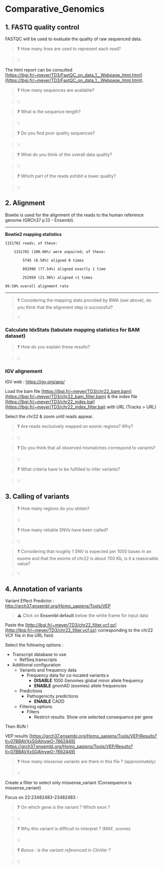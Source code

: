 # Comparative_Genomics

## 1. FASTQ quality control

FASTQC will be used to evaluate the quality of raw sequenced data.

 > :question: How many lines are used to represent each read?
 
 > :bulb: 

The html report can be consulted [https://lbgi.fr/~meyer/TD3/FastQC_on_data_1__Webpage_html.html](https://lbgi.fr/~meyer/TD3/FastQC_on_data_1__Webpage_html.html).


> :question: How many sequences are available?

> :bulb: 



> :question: What is the sequence length?

> :bulb: 


> :question: Do you find poor quality sequences?

> :bulb: 


> :question: What do you think of the overall data quality?

> :bulb:


> :question: Which part of the reads exhibit a lower quality? 

> :bulb:


## 2. Alignment

Bowtie is used for the alignment of the reads to the human reference genome (GRCh37 p.13 - Ensembl). 

---
**Bowtie2 mapping statistics**


	1151702 reads; of these:

		1151702 (100.00%) were unpaired; of these:

			5745 (0.50%) aligned 0 times

			892998 (77.54%) aligned exactly 1 time

			252959 (21.96%) aligned >1 times

	99.50% overall alignment rate

---

> :question: Considering the mapping stats provided by BWA (see above), do you think that the alignment step is successful?

> :bulb:


### Calculate IdxStats (tabulate mapping statistics for BAM dataset)

> :question: How do you explain these results?

> :bulb: 

### IGV alignement 

IGV web : https://igv.org/app/

Load the bam file [https://lbgi.fr/~meyer/TD3/chr22_bam.bam](https://lbgi.fr/~meyer/TD3/chr22_bam_filter.bam) & the index file [https://lbgi.fr/~meyer/TD3/chr22_index.bai](https://lbgi.fr/~meyer/TD3/chr22_index_filter.bai) with URL (Tracks > URL)

Select the chr22 & zoom until reads appear.


> :question: Are reads exclusively mapped on exonic regions? Why?

> :bulb: 


> :question: Do you think that all observed mismatches correspond to variants? 

> :bulb: 


> :question: What criteria have to be fulfilled to infer variants?

> :bulb: 



## 3. Calling of variants

> :question: How many regions do you obtain? 

> :bulb:


> :question: How many reliable SNVs have been called? 

> :bulb:


> :question: Considering that roughly 1 SNV is expected per 1000 bases in an exome and that the exome of chr22 is about 700 Kb, is it a reasonable value?

> :bulb: 


## 4. Annotation of variants 


Variant Effect Predictor : http://grch37.ensembl.org/Homo_sapiens/Tools/VEP

> :warning: Click on **Ensembl default** below the white frame for input data </p>

Paste the [http://lbgi.fr/~meyer/TD3/chr22_filter.vcf.gz](http://lbgi.fr/~meyer/TD3/chr22_filter.vcf.gz) corresponding to the chr22 VCF file in the URL field.

Select the following options :
- Transcript database to use
  - RefSeq transcripts
- Additional configuration
  - Variants and frequency data
    - Frequency data for co-located variants:s
      - **DISABLE** 1000 Genomes global minor allele frequency
      - **ENABLE** gnomAD (exomes) allele frequencies
  - Predictions
    - Pathogenicity predictions
      - **ENABLE** CADD
  - Filtering options
    - Filters
      - Restrict results: Show one selected consequence per gene

Then RUN !

VEP results [https://grch37.ensembl.org/Homo_sapiens/Tools/VEP/Results?tl=07BBAVXxSGAInvwO-7662449](https://grch37.ensembl.org/Homo_sapiens/Tools/VEP/Results?tl=07BBAVXxSGAInvwO-7662449)

> :question: How many missense variants are there in this file ? (approximately)

> :bulb: 


Create a filter to select only missense_variant (Consequence is missense_variant)

Focus on 22:23482483-23482483 :

> :question: On which gene is the variant ? Which exon ?

> :bulb: 


> :question: Why this variant is difficult to interpret ? (MAF, scores)

> :bulb: 


> :question: *Bonus : is the variant referenced in ClinVar ?*  

> :bulb: 
